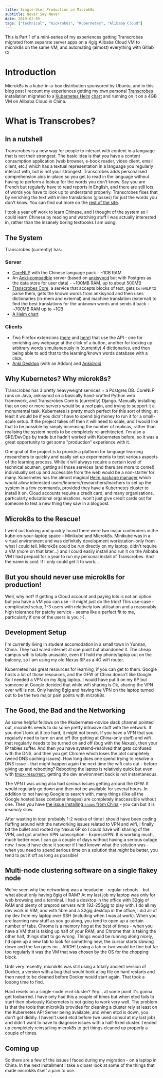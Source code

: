```yaml
---
title: Single-User Production on Microk8s
subtitle: Never Say Never
date: 2019-02-05
tags: ["technical", "mickrok8s", "Kubernetes", "Alibaba Cloud"]
---
```


This is Part 1 of a mini-series of my experiences getting Transcrobes migrated from separate server apps on a 4gig Alibaba Cloud VM to microk8s on the same VM, and automating (almost) everything with Gitlab CI.

# Introduction

Microk8s is a kube-in-a-box distribution sponsored by Ubuntu, and in this blog post I recount my experiences getting my own personal [Transcrobes](https://transcrob.es) installation migrated to a [Kubernetes Helm](https://helm.sh) [chart](https://gitlab.com/transcrobes/charts/) and running on it on a 4GB VM on Alibaba Cloud in China.

# What is Transcrobes?

## In a nutshell
Transcrobes is a new way for people to interact with content in a language that is not their strongest. The basic idea is that you have a content consumption application (web browser, e-book reader, video client, email client, etc.) which has a textual representation in a language you regularly interact with, but is not your strongest. Transcrobes adds personalised comprehension aids in-place so you get to read in the language without having to perform a lookup for the words you don't know. Say you are French but regularly have to read reports in English, and there are still lots of words you have to look up to understand properly. Transcrobes fixes that by enriching the text with inline translations (glosses) for just the words you don't know. You can find out more on the [rest of the site](https://transcrob.es).

I took a year off work to learn Chinese, and I thought of the system so I could learn Chinese by reading and watching stuff I was actually interested in, rather than the insanely boring textbooks I am using.

## The System

Transcrobes (currently) has:

### Server

- [CoreNLP](https://stanfordnlp.github.io/CoreNLP/) with the Chinese language pack - ~1GB RAM
- An [Anki-compatible](https://gitlab.com/transcrobes/ankrobes-server) server (based on [ankisyncd](https://github.com/tsudoko/anki-sync-server) but with Postgres as the data store for user data) - ~100MB RAM, up to about 500MB
- [Transcrobes Core](https://gitlab.com/transcrobes/transcrobes), a service that accepts blocks of text, gets `CoreNLP` to parse them, gets the known words from ankisyncd and then uses dictionaries (in-mem and external) and machine translation (external) to find the best translations for the unknown words and sends it back - ~700MB RAM up to ~1GB
- [A Helm chart](https://gitlab.com/transcrobes/charts/)

### Clients

- Two Firefox extensions ([here](https://gitlab.com/transcrobes/brocrobes/) and [here](https://gitlab.com/transcrobes/notrobes/)) that use the API - one for enriching any webpage at the click of a button, another for looking up arbitrary words simultaneously in (currently) 4 dictionaries, and then being able to add that to the learning/known words database with a click.
- [Anki Desktop](https://github.com/dae/anki) (with an Addon) and [Ankidroid](https://github.com/ankidroid/Anki-Android/)

## Why Kubernetes? Why microk8s?

Transcrobes has 3 pretty heavyweight services + a Postgres DB. CoreNLP runs on Java, ankisyncd on a basically hand-crafted Python web framework, and Transcrobes Core is (currently) Django. Manually installing that on one or more servers would be a *real* pain, and trying to support it a monumental task. Kubernetes is pretty much perfect for this sort of thing, at least it would be if you didn't have to spend big money to run it for a small-scale setup. If the project takes off then it will need to scale, and I would like that to be possible by simply increasing the number of replicas, rather than realising the system needs to be completely re-architected. I'm also a SRE/DevOps by trade but hadn't worked with Kubernetes before, so it was a great opportunity to get some "production" experience with it.

One goal of the project is to provide a platform for language learning researchers to quickly and easily set up experiments to test various aspects of the learning process. While it will always require a certain level of technical acumen, getting all those services (and there are more to come!) individually set up and accessible from the web would be a non-starter for many. Kubernetes has the almost magical [Helm package manager](https://github.com/helm/helm) which would allow interested users/learners/researchers/teachers to set up the system in a few commands, provided they have a Kubernetes cluster to install it on. Cloud accounts require a credit card, and many organisations, particularly educational organisations, won't just give credit cards out for someone to test a new thing they saw in a blogpost.

## Microk8s to the Rescue!
I went out looking and quickly found there were two major contenders in the kube-on-your-laptop space - Minikube and Microk8s. Minikube was in a virtual environment and was definitely development workstation-only from what I could tell. Microk8s could be run directly on my laptop, didn't require a VM (more on that later...) and I could easily install and run it on the Alibaba VM I had prepaid for a year to run my personal install of Transcrobes. And the name is cool. If I only could get it to work...

## But you should never use microk8s for production!

Well, why not? If getting a Cloud account and paying lots is not an option but you have a VM you can use - it might just do the trick! This use-case - complicated setup, 1-3 users with relatively low utilisation and a reasonably high tolerance for patchy service - seems like a perfect fit to me, particularly if one of the users is you :-).

## Development Setup
I'm currently living in student accomodation in a small town in Yunnan, China. They had wired internet at one point but abandoned it. The cheap campus wifi is totally unusable, even if I hold my phone/laptop out on the balcony, so I am using my old Nexus 6P as a 4G wifi router.

Kubernetes has great resources for learning, if you can get to them. Google hosts a lot of those resources, and the GFW of China doesn't like Google. So I needed a VPN on my 8gig laptop. I would have put it on my 6P but someone at Google decided that while wifi sharing is Ok, sharing the VPN over wifi is not. Only having 8gig and having the VPN on the laptop turned out to be the two major pain points with microk8s.

## The Good, the Bad and the Networking
As some helpful fellows on the #kubernetes-novice slack channel pointed out, microk8s needs to do some pretty intrusive stuff with the network. If you don't look at it too hard, it might not break. If you have a VPN that you regularly need to turn on and off (for getting at China-only stuff) and wifi that regularly needs to be turned on and off (bug with the Nexus), then your IP tables suffer. And then you have systemd-resolved that gets confused with the DNS, and then you get Chrome which loses the plot completely (weird DNS caching issues). How long does one spend trying to resolve a DNS issue - that might happen again the next time the wifi cuts out - before giving up and rebooting? Rebooting the laptop is relatively quick but even with [tmux-resurrect](https://github.com/tmux-plugins/tmux-resurrect), getting the dev environment back is not instantaneous.

The VPN I was using also had *serious* issues getting around the GFW. It would regularly go down and then not be available for several hours. In addition to not having Google to search with, many things (like all the Google hosted base container images) are completely inaccessible without one. Then you have [the issue installing `snaps` from China](https://bugs.launchpad.net/snapstore/+bug/1767118) - you can but it is *insanely* slow.

After wasting in total probably 1-2 weeks of time I should have been coding fluffing around with the networking issues related to VPN and wifi, I finally bit the bullet and rooted my Nexus 6P so I could have wifi sharing of the VPN, and got another VPN subscription - ExpressVPN. It is working much, much better now. I can go a couple of days without having a serious outage now. I would have done it sooner if I had known what the solution was - when you need to spend serious time on a solution that *might* be better, you tend to put it off as long as possible!


## Multi-node clustering software on a single flakey node
We've seen why the networking was a headache - regular reboots - but what about only having 8gig of RAM? At my last job my laptop was only for web browsing and a terminal. I had a desktop in the office with 32gig of RAM and plenty of preprod servers with 192-256gig to play with. I do all my dev work in VIM, and with fibre and a 32gig desktop in the office, I did all of my dev from my laptop over SSH (including when I was at work). When you are learning new stuff as you go along, you tend to open up a certain number of tabs. Chrome is a memory hog at the best of times - when you have a VM that is taking up half of your RAM, and Chrome that is taking the other half, things start to go wrong. Things would be running along nicely, I'd open up a new tab to look for something new, the cursor starts slowing down and the fan goes on... ARGH! Losing a tab or two would be fine but far too regularly it was the VM that was chosen by the OS for the chopping block.

Until very recently, microk8s was still using a totally ancient version of Docker, a version with a bug that would bork a log file on hard restarts and then need to be cleaned before Docker would start again. That took a looong time to find.

Hard resets on a single-node `etcd` cluster? Yep... at some point it's gonna get foobarred. I have only had this a couple of times but when etcd fails to start then obviously Kubernetes is not going to work very well. The problem is that the tools that microk8s provides for cleaning a cluster rely at least on the Kubernetes API Server being available, and when etcd is down, you don't got diddly. I haven't used etcd before (we used consul at my last job) and didn't want to have to diagnose issues with a half-fixed cluster. I ended up completely reinstalling microk8s to get things cleaned up properly a couple of times.

## Coming up
So there are a few of the issues I faced during my migration - on a laptop in China. In the next installment I take a closer look at some of the things that made microk8s itself a pain to use.
